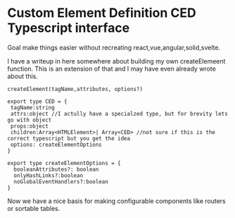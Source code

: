 # Custom Element Definition CED Typescript interface

Goal make things easier without recreating react,vue,angular,solid,svelte.

I have a writeup in here somewhere about building my own createElemeent function. This is an extension of that and I may have even already wrote about this.

```
createElement(tagName,attributes, options?)

export type CED = {
 tagName:string
 attrs:object //I actully have a specialzed type, but for brevity lets go with object
 props:object
 children:Array<HTMLElement>| Array<CED> //not sure if this is the correct typescript but you get the idea
 options: createElementOptions
}

export type createElementOptions = {
  booleanAttributes?: boolean
  onlyHashLinks?:boolean
  noGlobalEventHandlers?:boolean
}
```

Now we have a nice basis for making configurable components like routers or sortable tables.
